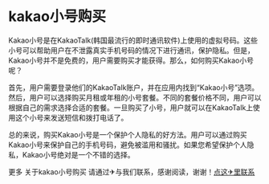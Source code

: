 # kakao小号购买

Kakao小号是在KakaoTalk(韩国最流行的即时通讯软件)上使用的虚拟号码。这些小号可以帮助用户在不泄露真实手机号码的情况下进行通讯，保护隐私。但是，Kakao小号并不是免费的，用户需要购买才能获得。那么，如何购买Kakao小号呢？

首先，用户需要登录他们的KakaoTalk账户，并在应用内找到“Kakao小号”选项。然后，用户可以选择购买月租或年租的小号套餐。不同的套餐价格不同，用户可以根据自己的需求选择合适的套餐。一旦购买了小号，用户就可以在KakaoTalk上使用这个小号来发送短信和拨打电话了。

总的来说，购买Kakao小号是一个保护个人隐私的好方法。用户可以通过购买Kakao小号来保护自己的手机号码，避免被滥用和骚扰。如果您希望保护个人隐私，Kakao小号绝对是一个不错的选择。

更多 关于kakao小号购买 请通过✈与我们联系，感谢阅读，谢谢！[点这✈里联系](https://www.k02.cc)